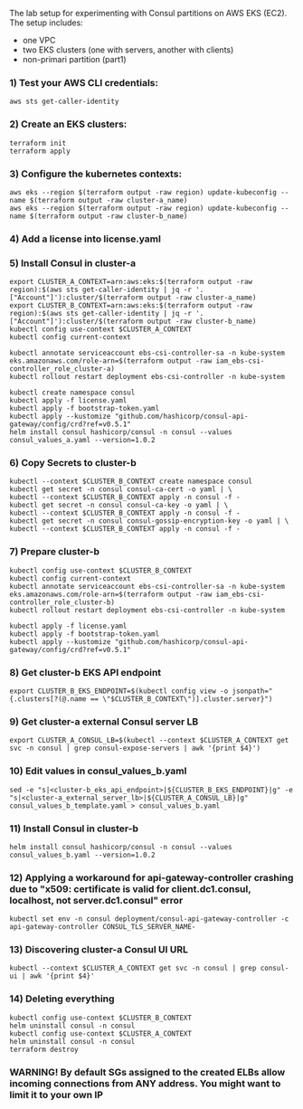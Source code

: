 The lab setup for experimenting with Consul partitions on AWS EKS (EC2).
The setup includes:
- one VPC
- two EKS clusters (one with servers, another with clients)
- non-primari partition (part1)


### 1) Test your AWS CLI credentials:
```
aws sts get-caller-identity
```
### 2) Create an EKS clusters:
```
terraform init
terraform apply
```
### 3) Configure the kubernetes contexts:
```
aws eks --region $(terraform output -raw region) update-kubeconfig --name $(terraform output -raw cluster-a_name)
aws eks --region $(terraform output -raw region) update-kubeconfig --name $(terraform output -raw cluster-b_name)
```
### 4) Add a license into license.yaml

### 5) Install Consul in cluster-a
```
export CLUSTER_A_CONTEXT=arn:aws:eks:$(terraform output -raw region):$(aws sts get-caller-identity | jq -r '.["Account"]'):cluster/$(terraform output -raw cluster-a_name)
export CLUSTER_B_CONTEXT=arn:aws:eks:$(terraform output -raw region):$(aws sts get-caller-identity | jq -r '.["Account"]'):cluster/$(terraform output -raw cluster-b_name)
kubectl config use-context $CLUSTER_A_CONTEXT
kubectl config current-context

kubectl annotate serviceaccount ebs-csi-controller-sa -n kube-system eks.amazonaws.com/role-arn=$(terraform output -raw iam_ebs-csi-controller_role_cluster-a)
kubectl rollout restart deployment ebs-csi-controller -n kube-system

kubectl create namespace consul
kubectl apply -f license.yaml
kubectl apply -f bootstrap-token.yaml
kubectl apply --kustomize "github.com/hashicorp/consul-api-gateway/config/crd?ref=v0.5.1"
helm install consul hashicorp/consul -n consul --values consul_values_a.yaml --version=1.0.2
```
### 6) Copy Secrets to cluster-b
```
kubectl --context $CLUSTER_B_CONTEXT create namespace consul
kubectl get secret -n consul consul-ca-cert -o yaml | \
kubectl --context $CLUSTER_B_CONTEXT apply -n consul -f -
kubectl get secret -n consul consul-ca-key -o yaml | \
kubectl --context $CLUSTER_B_CONTEXT apply -n consul -f -
kubectl get secret -n consul consul-gossip-encryption-key -o yaml | \
kubectl --context $CLUSTER_B_CONTEXT apply -n consul -f -
```
### 7) Prepare cluster-b
```
kubectl config use-context $CLUSTER_B_CONTEXT
kubectl config current-context
kubectl annotate serviceaccount ebs-csi-controller-sa -n kube-system eks.amazonaws.com/role-arn=$(terraform output -raw iam_ebs-csi-controller_role_cluster-b)
kubectl rollout restart deployment ebs-csi-controller -n kube-system

kubectl apply -f license.yaml
kubectl apply -f bootstrap-token.yaml
kubectl apply --kustomize "github.com/hashicorp/consul-api-gateway/config/crd?ref=v0.5.1"
```

### 8) Get cluster-b EKS API endpoint
```
export CLUSTER_B_EKS_ENDPOINT=$(kubectl config view -o jsonpath="{.clusters[?(@.name == \"$CLUSTER_B_CONTEXT\")].cluster.server}")
```
### 9) Get cluster-a external Consul server LB
```
export CLUSTER_A_CONSUL_LB=$(kubectl --context $CLUSTER_A_CONTEXT get svc -n consul | grep consul-expose-servers | awk '{print $4}')
```
### 10) Edit values in consul_values_b.yaml 
```
sed -e "s|<cluster-b_eks_api_endpoint>|${CLUSTER_B_EKS_ENDPOINT}|g" -e "s|<cluster-a_external_server_lb>|${CLUSTER_A_CONSUL_LB}|g" consul_values_b_template.yaml > consul_values_b.yaml
```
### 11) Install Consul in cluster-b
```
helm install consul hashicorp/consul -n consul --values consul_values_b.yaml --version=1.0.2
```
### 12) Applying a workaround for api-gateway-controller crashing due to "x509: certificate is valid for client.dc1.consul, localhost, not server.dc1.consul" error
```
kubectl set env -n consul deployment/consul-api-gateway-controller -c api-gateway-controller CONSUL_TLS_SERVER_NAME-
```
### 13) Discovering cluster-a Consul UI URL
```
kubectl --context $CLUSTER_A_CONTEXT get svc -n consul | grep consul-ui | awk '{print $4}'
```
### 14) Deleting everything
```
kubectl config use-context $CLUSTER_B_CONTEXT
helm uninstall consul -n consul
kubectl config use-context $CLUSTER_A_CONTEXT
helm uninstall consul -n consul
terraform destroy
```
### WARNING! By default SGs assigned to the created ELBs allow incoming connections from ANY address. You might want to limit it to your own IP
